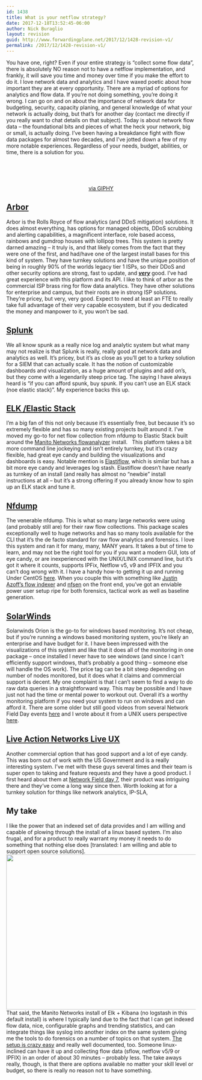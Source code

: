 ```yaml
---
id: 1438
title: What is your netflow strategy?
date: 2017-12-18T13:52:45-06:00
author: Nick Buraglio
layout: revision
guid: http://www.forwardingplane.net/2017/12/1428-revision-v1/
permalink: /2017/12/1428-revision-v1/
---
```

<div>
  You have one, right? Even if your entire strategy is “collect some flow data”, there is absolutely NO reason not to have a netflow implementation, and frankly, it will save you time and money over time if you make the effort to do it. I love network data and analytics and I have waxed poetic about how important they are at every opportunity. There are a myriad of options for analytics and flow data. If you’re not doing something, you’re doing it wrong. I can go on and on about the importance of network data for budgeting, security, capacity planing, and general knowledge of what your network is actually doing, but that’s for another day (contact me directly if you really want to chat details on that subject). Today is about network flow data &#8211; the foundational bits and pieces of what the heck your network, big or small, is actually doing. I’ve been having a breakdance fight with flow data packages for almost two decades, and I’ve jotted down a few of my more notable experiences. Regardless of your needs, budget, abilities, or time, there is a solution for you.
</div>

<div>
</div>

<div>
   
</div>

&nbsp;

<center>
  <br /> <a href="https://giphy.com/gifs/breakin-boogaloo-shrimp-11FirB7GcukiwU">via GIPHY</a>
</center>

<div>
</div>

<h2 style="text-align: left;">
  <strong><a href="https://www.arbornetworks.com/">Arbor</a></strong>
</h2>

<div>
  Arbor is the Rolls Royce of flow analytics (and DDoS mitigation) solutions. It does almost everything, has options for managed objects, DDoS scrubbing and alerting capabilities, a magnificent interface, role based access, rainbows and gumdrop houses with lollipop trees. This system is pretty darned amazing &#8211; it truly is, and that likely comes from the fact that they were one of the first, and had/have one of the largest install bases for this kind of system. They have turnkey solutions and have the unique position of being in roughly 90% of the worlds legacy tier 1 ISPs, so their DDoS and other security options are strong, fast to update, and <b><u><i>very</i></u></b> good. I’ve had great experience with this platform and its API. I like to think of arbor as the commercial ISP brass ring for flow data analytics. They have other solutions for enterprise and campus, but their roots are in strong ISP solutions. They’re pricey, but very, very good. Expect to need at least an FTE to really take full advantage of their very capable ecosystem, but if you dedicated the money and manpower to it, you won’t be sad.
</div>

<div>
</div>

<div>
</div>

## [Splunk](https://www.splunk.com/)

<div>
  We all know spunk as a really nice log and analytic system but what many may not realize is that Splunk is really, really good at network data and analytics as well. It’s pricey, but it’s as close as you’ll get to a turkey solution for a SIEM that can actually scale. It has the notion of customizable dashboards and visualization, as a huge amount of plugins and add on’s, but they come with a legendarily steep price tag. The saying I have always heard is “if you can afford spunk, buy spunk. If you can’t use an ELK stack (noe elastic stack)”. My experience backs this up.
</div>

<div>
</div>

<div>
</div>

## [ELK /Elastic Stack](https://www.elastic.co/)

<div>
  I’m a big fan of this not only because it’s essentially free, but because it’s so extremely flexible and has so many existing projects built around it. I’ve moved my go-to for net flow collection from nfdump to Elastic Stack built around the <a href="https://www.manitonetworks.com/about-flow-analyzer/">Manito Networks flowanalyzer</a> install.   This platform takes a bit more command line jockeying and isn’t entirely turnkey, but it’s crazy flexible, had great eye candy and building the visualizations and dashboards is easy. Notable mention is <a href="https://github.com/robcowart/elastiflow">Elastiflow</a>, which is similar but has a bit more eye candy and leverages log stash. Elastiflow doesn’t have nearly as turnkey of an install (and really has almost no “newbie” install instructions at all &#8211; but it’s a strong offering if you already know how to spin up an ELK stack and tune it.
</div>

<div>
</div>

<div>
</div>

## [Nfdump](http://nfdump.sourceforge.net/)

<div>
  The venerable nfdump. This is what so many large networks were using (and probably still are) for their raw flow collections. This package scales exceptionally well to huge networks and has so many tools available for the CLI that it’s the de facto standard for raw flow analytics and forensics. I love this system and ran it for many, many, MANY years. It takes a but of time to learn, and may not be the right tool for you if you want a modern GUI, lots of eye candy, or are inexperienced with the UNIX/LINIX command line, but it’s got it where it counts, supports IPFix, Netflow v5, v9 and IPFIX and you can’t dog wrong with it. I have a handy how-to getting it up and running Under CentOS <a href="https://www.forwardingplane.net/2014/01/install-nfsen-and-nfdump-on-centos-6-5-for-netflow-and-or-sflow-collection/">here</a>. When you couple this with something like <a href="https://github.com/JustinAzoff/flow-indexer">Justin Azoff’s flow indexer</a> and <a href="https://sourceforge.net/projects/nfsen/">nfsen</a> on the front end, you’ve got an enviable power user setup ripe for both forensics, tactical work as well as baseline generation.
</div>

<div>
</div>

<div>
</div>

## [SolarWinds](https://www.solarwinds.com/)

<div>
  Solarwinds Orion is the go-to for windows based monitoring. It’s not cheap, but if you’re running a windows based monitoring system, you’re likely an enterprise and have budget for it. I have been impressed with the visualizations of this system and like that it does all of the monitoring in one package &#8211; once installed I never have to see windows (and since I can’t efficiently support windows, that’s probably a good thing &#8211; someone else will handle the OS work). The price tag can be a bit steep depending on number of nodes monitored, but it does what it claims and commercial support is decent. My one complaint is that I can’t seem to find a way to do raw data queries in a straightforward way. This may be possible and I have just not had the time or mental power to workout out. Overall it’s a worthy monitoring platform if you need your system to run on windows and can afford it. There are some older but still good videos from several Network Field Day events <a href="http://techfieldday.com/companies/solarwinds/">here</a> and I wrote about it from a UNIX users perspective <a href="https://www.forwardingplane.net/2015/07/solarwinds-orion-from-a-unix-user-point-of-view/">here</a>.
</div>

<div>
</div>

<div>
</div>

## [Live Action Networks Live UX](https://www.liveaction.com/products/live-ux/)

<div>
  Another commercial option that has good support and a lot of eye candy. This was born out of work with the US Government and is a really interesting system. I’ve met with these guys several times and their team is super open to taking and feature requests and they have a good product. I first heard about them at <a href="http://techfieldday.com/appearance/liveaction-presents-at-networking-field-day-7/">Network Field day 7</a>, their product was intriguing there and they’ve come a long way since then. Worth looking at for a turnkey solution for things like network analytics, IP-SLA,
</div>

<div>
</div>

<div>
</div>

## My take

<div>
  I like the power that an indexed set of data provides and I am willing and capable of plowing through the install of a linux based system. I’m also frugal, and for a product to really warrant my money it needs to do something that nothing else does [translated: I am willing and able to support open source solutions].
</div>

<img class="alignright wp-image-1429" src="http://www.forwardingplane.net/wp-content/uploads/2017/12/Screenshot-2017-12-15-20.32.57.png" alt="" width="892" height="412" /> 

<div>
  That said, the Manito Networks install of Elk + Kibana (no logstash in this default install) is where I typically land due to the fact that I can get indexed flow data, nice, configurable graphs and trending statistics, and can integrate things like syslog into another index on the same system giving me the tools to do forensics on a number of topics on that system. <a href="https://gitlab.com/thart/flowanalyzer/blob/master/Install/README.md">The setup is crazy easy</a> and really well documented, too. Someone linux-inclined can have it up and collecting flow data (sflow, netflow v5/9 or IPFIX) in an order of about 30 minutes &#8211; probably less. The take aways really, though, is that there are options available no matter your skill level or budget, so there is really no reason not to have something.
</div>

<div>
</div>

<div>
</div>